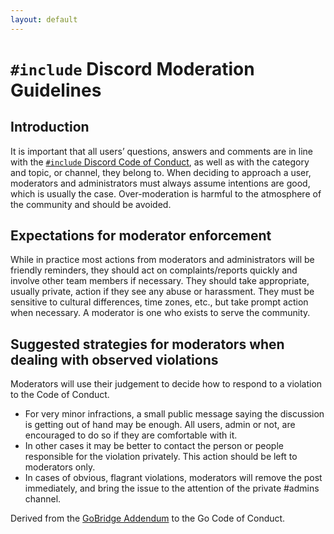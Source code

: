 ```yaml
---
layout: default
---
```


`#include` Discord Moderation Guidelines
========================================

Introduction
------------

It is important that all users’ questions, answers and comments are in line with the [`#include` Discord Code of Conduct]({{site.baseurl}}/code-of-conduct), as well as with the category and topic, or channel, they belong to. When deciding to approach a user, moderators and administrators must always assume intentions are good, which is usually the case. Over-moderation is harmful to the atmosphere of the community and should be avoided.

Expectations for moderator enforcement
--------------------------------------

While in practice most actions from moderators and administrators will be friendly reminders, they should act on complaints/reports quickly and involve other team members if necessary. They should take appropriate, usually private, action if they see any abuse or harassment. They must be sensitive to cultural differences, time zones, etc., but take prompt action when necessary. A moderator is one who exists to serve the community.

Suggested strategies for moderators when dealing with observed violations
-------------------------------------------------------------------------

Moderators will use their judgement to decide how to respond to a violation to the Code of Conduct.

- For very minor infractions, a small public message saying the discussion is getting out of hand may be enough. All users, admin or not, are encouraged to do so if they are comfortable with it.
- In other cases it may be better to contact the person or people responsible for the violation privately. This action should be left to moderators only.
- In cases of obvious, flagrant violations, moderators will remove the post immediately, and bring the issue to the attention of the private #admins channel.

Derived from the [GoBridge Addendum](https://github.com/gobridge/CodeOfConduct) to the Go Code of Conduct.
